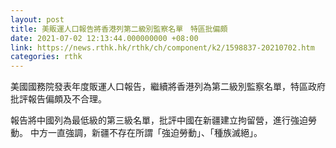 ```yaml
---
layout: post
title: 美販運人口報告將香港列第二級別監察名單　特區批偏頗
date: 2021-07-02 12:13:44.000000000 +08:00
link: https://news.rthk.hk/rthk/ch/component/k2/1598837-20210702.htm
categories: rthk
---
```


美國國務院發表年度販運人口報告，繼續將香港列為第二級別監察名單，特區政府批評報告偏頗及不合理。

報告將中國列為最低級的第三級名單，批評中國在新疆建立拘留營，進行強迫勞動。
中方一直強調，新疆不存在所謂「強迫勞動」、「種族滅絕」。
